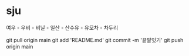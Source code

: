 # sju

여우 - 우비 - 비닐 - 일산 - 산수유 - 유모차 - 차두리

git pull origin main
git add 'README.md'
git commit -m '끝말잇기'
git push origin main